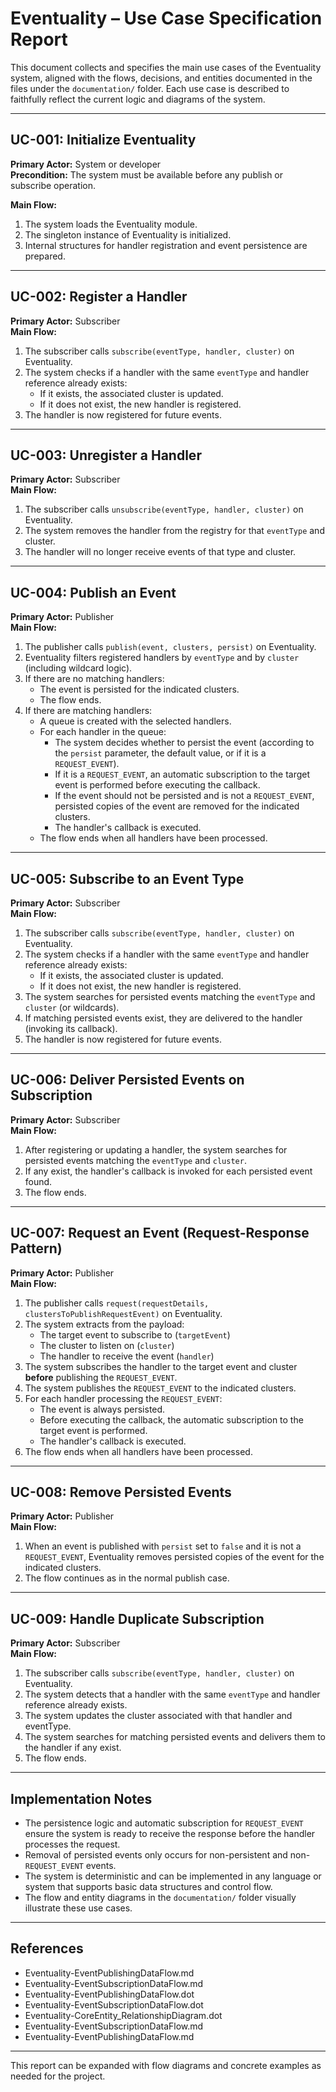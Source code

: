 # Eventuality – Use Case Specification Report

This document collects and specifies the main use cases of the Eventuality system, aligned with the flows, decisions, and entities documented in the files under the `documentation/` folder. Each use case is described to faithfully reflect the current logic and diagrams of the system.

---

## UC-001: Initialize Eventuality

**Primary Actor:** System or developer  
**Precondition:** The system must be available before any publish or subscribe operation.

**Main Flow:**

1. The system loads the Eventuality module.
2. The singleton instance of Eventuality is initialized.
3. Internal structures for handler registration and event persistence are prepared.

---

## UC-002: Register a Handler

**Primary Actor:** Subscriber  
**Main Flow:**

1. The subscriber calls `subscribe(eventType, handler, cluster)` on Eventuality.
2. The system checks if a handler with the same `eventType` and handler reference already exists:
    - If it exists, the associated cluster is updated.
    - If it does not exist, the new handler is registered.
3. The handler is now registered for future events.

---

## UC-003: Unregister a Handler

**Primary Actor:** Subscriber  
**Main Flow:**

1. The subscriber calls `unsubscribe(eventType, handler, cluster)` on Eventuality.
2. The system removes the handler from the registry for that `eventType` and cluster.
3. The handler will no longer receive events of that type and cluster.

---

## UC-004: Publish an Event

**Primary Actor:** Publisher  
**Main Flow:**

1. The publisher calls `publish(event, clusters, persist)` on Eventuality.
2. Eventuality filters registered handlers by `eventType` and by `cluster` (including wildcard logic).
3. If there are no matching handlers:
    - The event is persisted for the indicated clusters.
    - The flow ends.
4. If there are matching handlers:
    - A queue is created with the selected handlers.
    - For each handler in the queue:
        - The system decides whether to persist the event (according to the `persist` parameter, the default value, or if it is a `REQUEST_EVENT`).
        - If it is a `REQUEST_EVENT`, an automatic subscription to the target event is performed before executing the callback.
        - If the event should not be persisted and is not a `REQUEST_EVENT`, persisted copies of the event are removed for the indicated clusters.
        - The handler's callback is executed.
    - The flow ends when all handlers have been processed.

---

## UC-005: Subscribe to an Event Type

**Primary Actor:** Subscriber  
**Main Flow:**

1. The subscriber calls `subscribe(eventType, handler, cluster)` on Eventuality.
2. The system checks if a handler with the same `eventType` and handler reference already exists:
    - If it exists, the associated cluster is updated.
    - If it does not exist, the new handler is registered.
3. The system searches for persisted events matching the `eventType` and `cluster` (or wildcards).
4. If matching persisted events exist, they are delivered to the handler (invoking its callback).
5. The handler is now registered for future events.

---

## UC-006: Deliver Persisted Events on Subscription

**Primary Actor:** Subscriber  
**Main Flow:**

1. After registering or updating a handler, the system searches for persisted events matching the `eventType` and `cluster`.
2. If any exist, the handler's callback is invoked for each persisted event found.
3. The flow ends.

---

## UC-007: Request an Event (Request-Response Pattern)

**Primary Actor:** Publisher  
**Main Flow:**

1. The publisher calls `request(requestDetails, clustersToPublishRequestEvent)` on Eventuality.
2. The system extracts from the payload:
    - The target event to subscribe to (`targetEvent`)
    - The cluster to listen on (`cluster`)
    - The handler to receive the event (`handler`)
3. The system subscribes the handler to the target event and cluster **before** publishing the `REQUEST_EVENT`.
4. The system publishes the `REQUEST_EVENT` to the indicated clusters.
5. For each handler processing the `REQUEST_EVENT`:
    - The event is always persisted.
    - Before executing the callback, the automatic subscription to the target event is performed.
    - The handler's callback is executed.
6. The flow ends when all handlers have been processed.

---

## UC-008: Remove Persisted Events

**Primary Actor:** Publisher  
**Main Flow:**

1. When an event is published with `persist` set to `false` and it is not a `REQUEST_EVENT`, Eventuality removes persisted copies of the event for the indicated clusters.
2. The flow continues as in the normal publish case.

---

## UC-009: Handle Duplicate Subscription

**Primary Actor:** Subscriber  
**Main Flow:**

1. The subscriber calls `subscribe(eventType, handler, cluster)` on Eventuality.
2. The system detects that a handler with the same `eventType` and handler reference already exists.
3. The system updates the cluster associated with that handler and eventType.
4. The system searches for matching persisted events and delivers them to the handler if any exist.
5. The flow ends.

---

## Implementation Notes

- The persistence logic and automatic subscription for `REQUEST_EVENT` ensure the system is ready to receive the response before the handler processes the request.
- Removal of persisted events only occurs for non-persistent and non-`REQUEST_EVENT` events.
- The system is deterministic and can be implemented in any language or system that supports basic data structures and control flow.
- The flow and entity diagrams in the `documentation/` folder visually illustrate these use cases.

---

## References

- Eventuality-EventPublishingDataFlow.md
- Eventuality-EventSubscriptionDataFlow.md
- Eventuality-EventPublishingDataFlow.dot
- Eventuality-EventSubscriptionDataFlow.dot
- Eventuality-CoreEntity_RelationshipDiagram.dot
- Eventuality-EventSubscriptionDataFlow.md
- Eventuality-EventPublishingDataFlow.md

---

This report can be expanded with flow diagrams and concrete examples as needed for the project.
